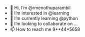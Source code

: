   - 👋 Hi, I’m @rmenothuparambil
- 👀 I’m interested in @learning     
- 🌱 I’m currently learning @python 
- 💞️ I’m looking to collaborate on ...
- 📫 How to reach me 9**44*5658

<!---
rmenothuparambil/rmenothuparambil is a ✨ special ✨ repository because its `README.md` (this file) appears on your GitHub profile.
You can click the Preview link to take a look at your changes.
--->
        
